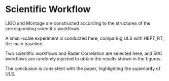 # Scientific Workflow
LIGO and Montage are constructed according to the structures of the corresponding scientific workflows.

A small-scale experiment is conducted here, comparing ULS with HEFT_RT, the main baseline. 

Two scientific workflows and Radar Correlation are selected here, and 500 workflows are randomly injected to obtain the results shown in the figures.

The conclusion is consistent with the paper, highlighting the superiority of ULS.
